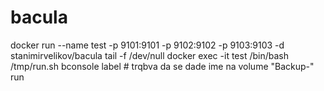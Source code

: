 # bacula

docker run --name test -p 9101:9101 -p 9102:9102 -p 9103:9103 -d stanimirvelikov/bacula tail -f /dev/null
docker exec -it test /bin/bash
/tmp/run.sh
bconsole
label # trqbva da se dade ime na volume "Backup-"
run 
